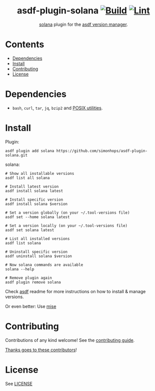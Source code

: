 <div align="center">

# asdf-plugin-solana [![Build](https://github.com/simonhops/asdf-plugin-solana/actions/workflows/build.yml/badge.svg)](https://github.com/simonhops/asdf-plugin-solana/actions/workflows/build.yml) [![Lint](https://github.com/simonhops/asdf-plugin-solana/actions/workflows/lint.yml/badge.svg)](https://github.com/simonhops/asdf-plugin-solana/actions/workflows/lint.yml)

[solana](https://docs.anza.xyz/cli/) plugin for the [asdf version manager](https://asdf-vm.com).

</div>

# Contents

- [Dependencies](#dependencies)
- [Install](#install)
- [Contributing](#contributing)
- [License](#license)

# Dependencies

- `bash`, `curl`, `tar`, `jq`, `bzip2` and [POSIX utilities](https://pubs.opengroup.org/onlinepubs/9699919799/idx/utilities.html).


# Install

Plugin:

```shell
asdf plugin add solana https://github.com/simonhops/asdf-plugin-solana.git
```

solana:

```shell
# Show all installable versions
asdf list all solana

# Install latest version
asdf install solana latest

# Install specific version
asdf install solana $version

# Set a version globally (on your ~/.tool-versions file)
asdf set --home solana latest

# Set a version locally (on your ~/.tool-versions file)
asdf set solana latest

# List all installed versions
asdf list solana

# Uninstall specific version
asdf uninstall solana $version

# Now solana commands are available
solana --help

# Remove plugin again
asdf plugin remove solana
```

Check [asdf](https://github.com/asdf-vm/asdf) readme for more instructions on how to install & manage versions.

Or even better: Use [mise](https://mise.jdx.dev/getting-started.html)

# Contributing

Contributions of any kind welcome! See the [contributing guide](contributing.md).

[Thanks goes to these contributors](https://github.com/simonhops/asdf-plugin-solana/graphs/contributors)!

# License

See [LICENSE](LICENSE)

